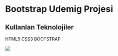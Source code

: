 <h1>Bootstrap Udemig Projesi </h1>
<h2>Kullanlan Teknolojiler</h2>
<p>HTML5 CSS3 BOOTSTRAP</p>
<img src="/images/onizleme.gif" >
